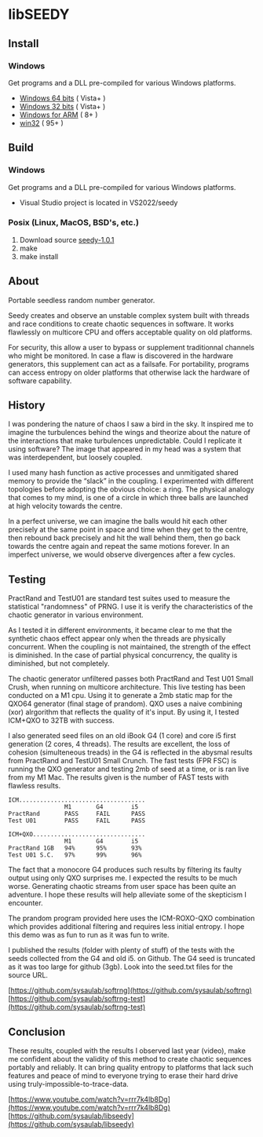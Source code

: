 # libSEEDY

## Install

### Windows

Get programs and a DLL pre-compiled for various Windows platforms.

- [Windows 64 bits](https://github.com/sysaulab/libseedy/releases/download/libseedy-1.0.1/seedy-windows-x64.zip) ( Vista+ )
- [Windows 32 bits](https://github.com/sysaulab/libseedy/releases/download/libseedy-1.0.1/seedy-windows-x86.zip) ( Vista+ )
- [Windows for ARM](https://github.com/sysaulab/libseedy/releases/download/libseedy-1.0.1/seedy-windows-ARM64.zip) ( 8+ )
- [win32](https://github.com/sysaulab/libseedy/releases/download/libseedy-1.0.1/seedy-windows-win32.zip) ( 95+ )

## Build

### Windows

Get programs and a DLL pre-compiled for various Windows platforms.

- Visual Studio project is located in VS2022/seedy

### Posix (Linux, MacOS, BSD's, etc.)

1. Download source [seedy-1.0.1](https://github.com/sysaulab/libseedy/archive/refs/tags/libseedy-1.0.1.tar.gz)
2. make
3. make install

## About

Portable seedless random number generator.

Seedy creates and observe an unstable complex system built with 
threads and race conditions to create chaotic sequences in software. 
It works flawlessly on multicore CPU and offers acceptable quality 
on old platforms.

For security, this allow a user to bypass or supplement traditionnal 
channels who might be monitored. In case a flaw is discovered in the 
hardware generators, this supplement can act as a failsafe. For 
portability, programs can access entropy on older platforms that 
otherwise lack the hardware of software capability.

## History

I was pondering the nature of chaos I saw a bird in the sky. It 
inspired me to imagine the turbulences behind the wings and 
theorize about the nature of the interactions that make turbulences 
unpredictable. Could I replicate it using software? The image that 
appeared in my head was a system that was interdependent, 
but loosely coupled.

I used many hash function as active processes and unmitigated shared 
memory to provide the “slack” in the coupling. I experimented with 
different topologies before adopting the obvious choice: a ring. 
The physical analogy that comes to my mind, is one of a circle in 
which three balls are launched at high velocity towards the centre. 

In a perfect universe, we can imagine the balls would hit each other 
precisely at the same point in space and time when they get to the 
centre, then rebound back precisely and hit the wall behind them, then 
go back towards the centre again and repeat the same motions forever. 
In an imperfect universe, we would observe divergences after a few cycles.

## Testing

PractRand and TestU01 are standard test suites used to measure the 
statistical "randomness" of PRNG. I use it is verify the 
characteristics of the chaotic generator in various environment.

As I tested it in different environments, it became clear to me 
that the synthetic chaos effect appear only when the threads are 
physically concurrent. When the coupling is not maintained, the 
strength of the effect is diminished. In the case of partial 
physical concurrency, the quality is diminished, but not completely.

The chaotic generator unfiltered passes both PractRand and Test U01 
Small Crush, when running on multicore architecture. This live 
testing has been conducted on a M1 cpu. Using it to generate a 2mb 
static map for the QXO64 generator (final stage of prandom). QXO 
uses a naive combining (xor) alrgorithm that reflects the quality 
of it's input. By using it, I tested ICM+QXO to 32TB with success.

I also generated seed files on an old iBook G4 (1 core) and core 
i5 first generation (2 cores, 4 threads). The results are excellent, 
the loss of cohesion (simulteneous treads) in the G4 is reflected in 
the abysmal results from PractRand and TestU01 Small Crunch. The fast 
tests (FPR FSC) is running the QXO generator and testing 2mb of seed 
at a time, or is ran live from my M1 Mac. The results given is the 
number of FAST tests with flawless results.

    ICM....................................
                    M1       G4        i5
    PractRand       PASS     FAIL      PASS
    Test U01        PASS     FAIL      PASS
    
    ICM+QXO................................
                    M1       G4        i5
    PractRand 1GB   94%      95%       93%
    Test U01 S.C.   97%      99%       96%

The fact that a monocore G4 produces such results by filtering 
its faulty output using only QXO surprises me. I expected the 
results to be much worse. Generating chaotic streams from user 
space has been quite an adventure. I hope these results will 
help alleviate some of the skepticism I encounter.

The prandom program provided here uses the ICM-ROXO-QXO combination 
which provides additional filtering and requires less initial 
entropy. I hope this demo was as fun to run as it was fun to write.

I published the results (folder with plenty of stuff) of the tests 
with the seeds collected from the G4 and old i5. on Github. The G4 
seed is truncated as it was too large for github (3gb). Look into 
the seed.txt files for the source URL.

[https://github.com/sysaulab/softrng](https://github.com/sysaulab/softrng)
[https://github.com/sysaulab/softrng-test](https://github.com/sysaulab/softrng-test)

## Conclusion

These results, coupled with the results I observed last year (video), 
make me confident about the validity of this method to create chaotic 
sequences portably and reliably. It can bring quality entropy to 
platforms that lack such features and peace of mind to everyone 
trying to erase their hard drive using truly-impossible-to-trace-data.

[https://www.youtube.com/watch?v=rrr7k4lb8Dg](https://www.youtube.com/watch?v=rrr7k4lb8Dg)
[https://github.com/sysaulab/libseedy](https://github.com/sysaulab/libseedy)
